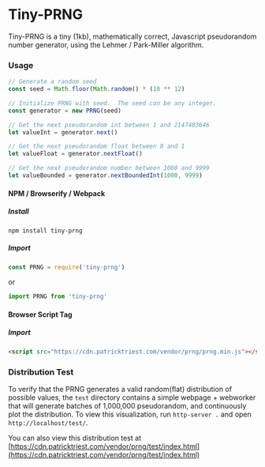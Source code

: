 # Tiny-PRNG

Tiny-PRNG is a tiny (1kb), mathematically correct, Javascript pseudorandom number generator, using the Lehmer / Park-Miller algorithm.

### Usage

```javascript
// Generate a random seed
const seed = Math.floor(Math.random() * (10 ** 12)

// Initialize PRNG with seed.  The seed can be any integer.
const generator = new PRNG(seed)

// Get the next pseudorandom int between 1 and 2147483646
let valueInt = generator.next()

// Get the next pseudorandom float between 0 and 1
let valueFloat = generator.nextFloat()

// Get the next pseudorandom number between 1000 and 9999
let valueBounded = generator.nextBoundedInt(1000, 9999)

```

#### NPM / Browserify / Webpack

##### Install
```
npm install tiny-prng
```

##### Import
```javascript
const PRNG = require('tiny-prng')
```
or
```javascript
import PRNG from 'tiny-prng'
```


#### Browser Script Tag

##### Import
```html
<script src="https://cdn.patricktriest.com/vendor/prng/prng.min.js"></script>
```

### Distribution Test
To verify that the PRNG generates a valid random(flat) distribution of possible values, the `test` directory contains a simple webpage + webworker that will generate batches of 1,000,000 pseudorandom, and continuously plot the distribution.  To view this visualization, run `http-server .` and open `http://localhost/test/`.

You can also view this distribution test at [https://cdn.patricktriest.com/vendor/prng/test/index.html](https://cdn.patricktriest.com/vendor/prng/test/index.html)